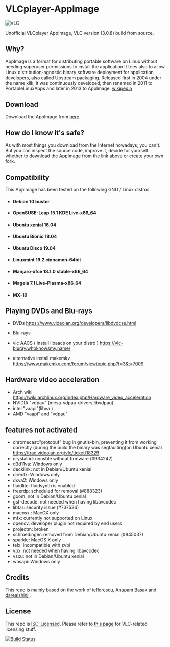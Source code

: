 # VLCplayer-AppImage
![VLC](https://user-images.githubusercontent.com/581999/41001881-e33ecc94-691a-11e8-8974-5fcdfcb42f89.jpg)

Unofficial VLCplayer AppImage, VLC version (3.0.8) build from source.

## Why?
AppImage is a format for distributing portable software on Linux without needing superuser permissions to install the application  It tries also to allow Linux distribution-agnostic binary software deployment for application developers, also called Upstream packaging. Released first in 2004 under the name klik, it was continuously developed, then renamed in 2011 to PortableLinuxApps and later in 2013 to AppImage. [wikipedia](https://en.wikipedia.org/wiki/AppImage)

## Download
Download the AppImage from [here](https://github.com/cmatomic/VLCplayer-AppImage/releases/).

## How do I know it's safe?
As with most things you download from the Internet nowadays, you can't. But you can inspect the source code, improve it, decide for yourself whether to download the AppImage from the link above or create your own fork.

## Compatibility
This AppImage has been tested on the following GNU / Linux distros.
* #### Debian 10 buster
* #### OpenSUSE-Leap 15.1 KDE Live-x86_64
* #### Ubuntu xenial 16.04
* #### Ubuntu Bionic 18.04
* #### Ubuntu Disco 19.04
* #### Linuxmint 19.2 cinnamon-64bit
* #### Manjaro-xfce 18.1.0 stable-x86_64
* #### Mageia 7.1 Live-Plasma-x86_64
* #### MX-19


## Playing DVDs and Blu-rays
*  DVDs https://www.videolan.org/developers/libdvdcss.html

* Blu-rays

* vlc AACS ( install libaacs on your distro ) https://vlc-bluray.whoknowsmy.name/

*  alternative install makemkv https://www.makemkv.com/forum/viewtopic.php?f=3&t=7009


## Hardware video acceleration

* Arch wiki https://wiki.archlinux.org/index.php/Hardware_video_acceleration
* NVIDIA "vdpau" (mesa-vdpau-drivers;libvdpau)
* intel  "vaapi"(libva )
* AMD    "vaapi" and "vdpau"

## features not activated
* chromecast:"protobuf" bug in gnutls-bin, preventing it from working correctly (during the build the binary was segfaulting)on Ubuntu xenial https://trac.videolan.org/vlc/ticket/18329
* crystalhd: unusble without firmware (#934242)
* d3d11va: Windows only
* decklink: not in Debian/Ubuntu xenial
* directx: Windows only
* dxva2: Windows only
* fluidlite: fluidsynth is enabled
* freerdp: scheduled for removal (#888323)
* goom: not in Debian/Ubuntu xenial
* gst-decode: not needed when having libavcodec
* libtar: security issue (#737534)
* macosx : MacOX only
* mfx: currently not supported on Linux
* opencv: developer plugin not required by end users
* projectm: broken
* schroedinger: removed from Debian/Ubuntu xenial (#845037)
* sparkle: MacOS X only
* telx: incompatible with zvbi
* vpx: not needed when having libavcodec
* vsxu: not in Debian/Ubuntu xenial
* wasapi: Windows only

## Credits
This repo is mainly based on the work of [icflorescu](https://github.com/icflorescu/vlc-3-appimage), [Anupam Basak](https://github.com/anupam-git/vlc-appimage) and [darealshinji](https://github.com/darealshinji/vlc-AppImage).

## License

This repo is [ISC-Licensed](https://github.com/icflorescu/vlc-3-appimage/blob/master/LICENSE).
Please refer to [this page](https://www.videolan.org/legal.html) for VLC-related licensing stuff.


[![Build Status](https://travis-ci.org/cmatomic/VLCplayer-AppImage.svg?branch=master)](https://travis-ci.org/cmatomic/VLCplayer-AppImage)

